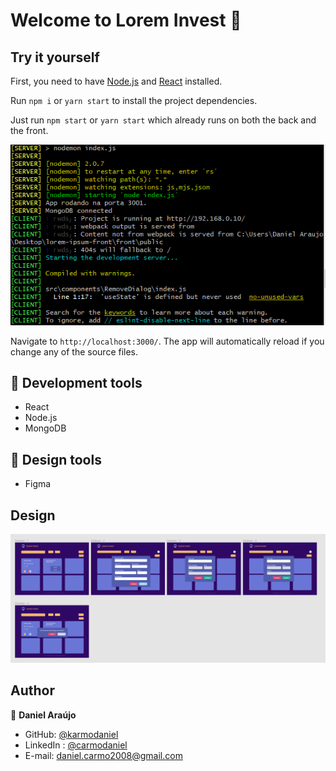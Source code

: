 # Welcome to Lorem Invest 👋


## Try it yourself

First, you need to have [Node.js](https://nodejs.org.com) and [React](https://pt-br.reactjs.org/) installed.

Run `npm i` or `yarn start` to install the project dependencies.

Just run `npm start` or `yarn start` which already runs on both the back and the front. 

<img alt="Terminal rodando projeto" src="src/assets/../../front/src/assets/terminal.png">

Navigate to `http://localhost:3000/`. The app will automatically reload if you change any of the source files.

## 🚀 Development tools

- React
- Node.js
- MongoDB

## 🚀 Design tools

- Figma

## Design

<img alt="Design do site Lorem Invest " src="src/assets/../../front/src/assets/protipacao.png">

</br>

## Author

👤 **Daniel Araújo**

- GitHub: [@karmodaniel](https://github.com/karmodaniel)
- LinkedIn : [@carmodaniel](https://www.linkedin.com/in/carmodaniel/)
- E-mail: daniel.carmo2008@gmail.com
